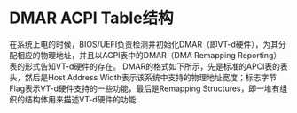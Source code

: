 # DMAR ACPI Table结构
在系统上电的时候，BIOS/UEFI负责检测并初始化DMAR（即VT-d硬件），为其分配相应的物理地址，并且以ACPI表中的DMAR（DMA Remapping Reporting）表的形式告知VT-d硬件的存在。
DMAR的格式如下所示，先是标准的APCI表的表头，然后是Host Address Width表示该系统中支持的物理地址宽度；标志字节Flag表示VT-d硬件支持的一些功能，最后是Remapping Structures，即一堆有组织的结构体用来描述VT-d硬件的功能.







